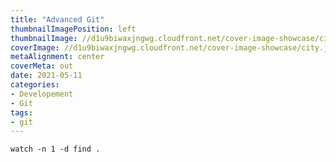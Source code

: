 ```yaml
---
title: "Advanced Git"
thumbnailImagePosition: left
thumbnailImage: //d1u9biwaxjngwg.cloudfront.net/cover-image-showcase/city-750.jpg
coverImage: //d1u9biwaxjngwg.cloudfront.net/cover-image-showcase/city.jpg
metaAlignment: center
coverMeta: out
date: 2021-05-11
categories:
- Developement
- Git
tags:
- git 
---
```




```console
watch -n 1 -d find . 
```


